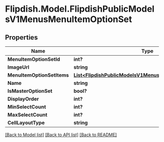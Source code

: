 # Flipdish.Model.FlipdishPublicModelsV1MenusMenuItemOptionSet
## Properties

Name | Type | Description | Notes
------------ | ------------- | ------------- | -------------
**MenuItemOptionSetId** | **int?** |  | [optional] 
**ImageUrl** | **string** |  | [optional] 
**MenuItemOptionSetItems** | [**List&lt;FlipdishPublicModelsV1MenusMenuItemOptionSetItem&gt;**](FlipdishPublicModelsV1MenusMenuItemOptionSetItem.md) |  | [optional] 
**Name** | **string** |  | [optional] 
**IsMasterOptionSet** | **bool?** |  | [optional] 
**DisplayOrder** | **int?** |  | [optional] 
**MinSelectCount** | **int?** |  | [optional] 
**MaxSelectCount** | **int?** |  | [optional] 
**CellLayoutType** | **string** |  | [optional] 

[[Back to Model list]](../README.md#documentation-for-models) [[Back to API list]](../README.md#documentation-for-api-endpoints) [[Back to README]](../README.md)

